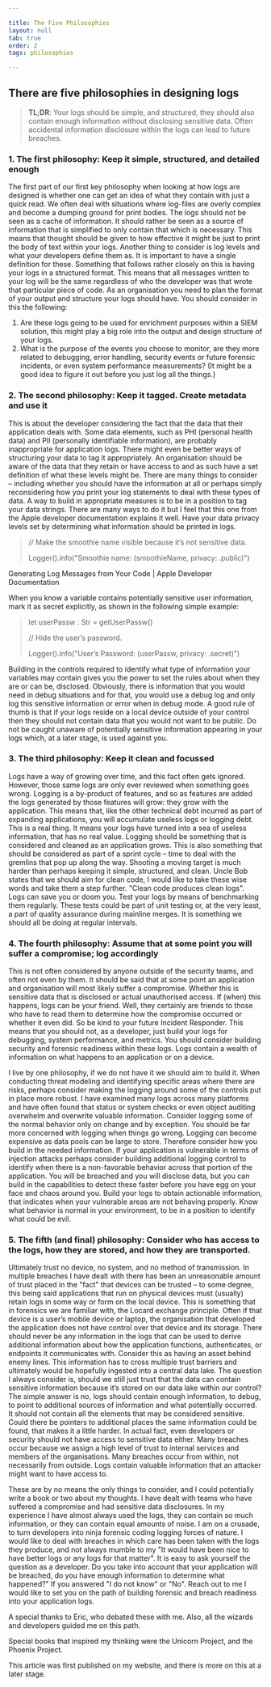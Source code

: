 ```yaml
---

title: The Five Philosophies 
layout: null 
tab: true 
order: 2 
tags: philosophies

---
```


## There are five philosophies in designing logs

> **TL;DR**: Your logs should be simple, and structured, they should also contain enough information without disclosing
> sensitive data. Often accidental information disclosure within the logs can lead to future breaches.

### 1. The first philosophy: Keep it simple, structured, and detailed enough

The first part of our first key philosophy when looking at how logs are designed is whether one can get an idea of what
they contain with just a quick read. We often deal with situations where log-files are overly complex and become a
dumping ground for print bodies. The logs should not be seen as a cache of information. It should rather be seen as a
source of information that is simplified to only contain that which is necessary. This means that thought should be
given to how effective it might be just to print the body of text within your logs. Another thing to consider is log
levels and what your developers define them as. It is important to have a single definition for these. Something that
follows rather closely on this is having your logs in a structured format. This means that all messages written to your
log will be the same regardless of who the developer was that wrote that particular piece of code. As an organisation
you need to plan the format of your output and structure your logs should have. You should consider in this the
following:

1. Are these logs going to be used for enrichment purposes within a SIEM solution, this might play a big role into the
   output and design structure of your logs.
1. What is the purpose of the events you choose to monitor, are they more related to debugging, error handling, security
   events or future forensic incidents, or even system performance measurements? (It might be a good idea to figure it
   out before you just log all the things.)

### 2. The second philosophy: Keep it tagged. Create metadata and use it

This is about the developer considering the fact that the data that their application deals with. Some data elements,
such as PHI (personal health data) and PII (personally identifiable information), are probably inappropriate for
application logs. There might even be better ways of structuring your data to tag it appropriately. An organisation
should be aware of the data that they retain or have access to and as such have a set definition of what these levels
might be. There are many things to consider – including whether you should have the information at all or perhaps simply
reconsidering how you print your log statements to deal with these types of data. A way to build in appropriate measures
is to be in a position to tag your data strings. There are many ways to do it but I feel that this one from the Apple
developer documentation explains it well. Have your data privacy levels set by determining what information should be
printed in logs.

> // Make the smoothie name visible because it’s not sensitive data.
>
>    Logger().info("Smoothie name: \(smoothieName, privacy: .public)")

Generating Log Messages from Your Code | Apple Developer Documentation

When you know a variable contains potentially sensitive user information, mark it as secret explicitly, as shown in the
following simple example:

> let userPassw : Str = getUserPassw()
>
> // Hide the user’s password.
>
> Logger().info("User’s Password: \(userPassw, privacy: .secret)")

Building in the controls required to identify what type of information your variables may contain gives you the power to
set the rules about when they are or can be, disclosed. Obviously, there is information that you would need in debug
situations and for that, you would use a debug log and only log this sensitive information or error when in debug mode.
A good rule of thumb is that if your logs reside on a local device outside of your control then they should not contain
data that you would not want to be public. Do not be caught unaware of potentially sensitive information appearing in
your logs which, at a later stage, is used against you.

### 3. The third philosophy: Keep it clean and focussed

Logs have a way of growing over time, and this fact often gets ignored. However, those same logs are only ever reviewed
when something goes wrong. Logging is a by-product of features, and so as features are added the logs generated by those
features will grow: they grow with the application. This means that, like the other technical debt incurred as part of
expanding applications, you will accumulate useless logs or logging debt. This is a real thing. It means your logs have
turned into a sea of useless information, that has no real value. Logging should be something that is considered and
cleaned as an application grows. This is also something that should be considered as part of a sprint cycle – time to
deal with the gremlins that pop up along the way. Shooting a moving target is much harder than perhaps keeping it
simple, structured, and clean. Uncle Bob states that we should aim for clean code, I would like to take these wise words
and take them a step further. "Clean code produces clean logs". Logs can save you or doom you. Test your logs by means
of benchmarking them regularly. These tests could be part of unit testing or, at the very least, a part of quality
assurance during mainline merges. It is something we should all be doing at regular intervals.

### 4. The fourth philosophy: Assume that at some point you will suffer a compromise; log accordingly

This is not often considered by anyone outside of the security teams, and often not even by them. It should be said that
at some point an application and organisation will most likely suffer a compromise. Whether this is sensitive data that
is disclosed or actual unauthorised access. If (when) this happens, logs can be your friend. Well, they certainly are
friends to those who have to read them to determine how the compromise occurred or whether it even did. So be kind to
your future Incident Responder. This means that you should not, as a developer, just build your logs for debugging,
system performance, and metrics. You should consider building security and forensic readiness within these logs. Logs
contain a wealth of information on what happens to an application or on a device.

I live by one philosophy, if we do not have it we should aim to build it. When conducting threat modeling and
identifying specific areas where there are risks, perhaps consider making the logging around some of the controls put in
place more robust. I have examined many logs across many platforms and have often found that status or system checks or
even object auditing overwhelm and overwrite valuable information. Consider logging some of the normal behavior only on
change and by exception. You should be far more concerned with logging when things go wrong. Logging can become
expensive as data pools can be large to store. Therefore consider how you build in the needed information. If your
application is vulnerable in terms of injection attacks perhaps consider building additional logging control to identify
when there is a non-favorable behavior across that portion of the application. You will be breached and you will
disclose data, but you can build in the capabilities to detect these faster before you have egg on your face and chaos
around you. Build your logs to obtain actionable information, that indicates when your vulnerable areas are not behaving
properly. Know what behavior is normal in your environment, to be in a position to identify what could be evil.

### 5. The fifth (and final) philosophy: Consider who has access to the logs, how they are stored, and how they are transported.

Ultimately trust no device, no system, and no method of transmission. In multiple breaches I have dealt with there has
been an unreasonable amount of trust placed in the "fact" that devices can be trusted – to some degree, this being said
applications that run on physical devices must (usually) retain logs in some way or form on the local device. This is
something that in forensics we are familiar with, the Locard exchange principle. Often if that device is a user’s mobile
device or laptop, the organisation that developed the application does not have control over that device and its
storage. There should never be any information in the logs that can be used to derive additional information about how
the application functions, authenticates, or endpoints it communicates with. Consider this as having an asset behind
enemy lines. This information has to cross multiple trust barriers and ultimately would be hopefully ingested into a
central data lake. The question I always consider is, should we still just trust that the data can contain sensitive
information because it’s stored on our data lake within our control? The simple answer is no, logs should contain enough
information, to debug, to point to additional sources of information and what potentially occurred. It should not
contain all the elements that may be considered sensitive. Could there be pointers to additional places the same
information could be found, that makes it a little harder. In actual fact, even developers or security should not have
access to sensitive data either. Many breaches occur because we assign a high level of trust to internal services and
members of the organisations. Many breaches occur from within, not necessarily from outside. Logs contain valuable
information that an attacker might want to have access to.

These are by no means the only things to consider, and I could potentially write a book or two about my thoughts. I have
dealt with teams who have suffered a compromise and had sensitive data disclosures. In my experience I have almost
always used the logs, they can contain so much information, or they can contain equal amounts of noise. I am on a
crusade, to turn developers into ninja forensic coding logging forces of nature. I would like to deal with breaches in
which care has been taken with the logs they produce, and not always mumble to my "It would have been nice to have
better logs or any logs for that matter". It is easy to ask yourself the question as a developer. Do you take into
account that your application will be breached, do you have enough information to determine what happened?" If you
answered "I do not know" or "No". Reach out to me I would like to set you on the path of building forensic and breach
readiness into your application logs.

A special thanks to Eric, who debated these with me. Also, all the wizards and developers guided me on this path.

Special books that inspired my thinking were the Unicorn Project, and the Phoenix Project.

This article was first published on my website, and there is more on this at a later stage.
